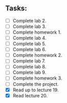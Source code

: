 ## Tasks:
- [ ] Complete lab 2.
- [ ] Complete lab 3.
- [ ] Complete homework 1.
- [ ] Complete lab 4.
- [ ] Complete lab 5.
- [ ] Complete lab 6.
- [ ] Complete homework 2.
- [ ] Complete lab 7.
- [ ] Complete lab 8.
- [ ] Complete lab 9.
- [ ] Complete homework 3.
- [ ] Complete the project.
- [x] Read up to lecture 19.
- [x] Read lecture 20.
